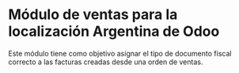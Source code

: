 Módulo de ventas para la localización Argentina de Odoo
=======================================================

Este módulo tiene como objetivo asignar el tipo de documento fiscal correcto a las facturas creadas desde una orden de ventas.

